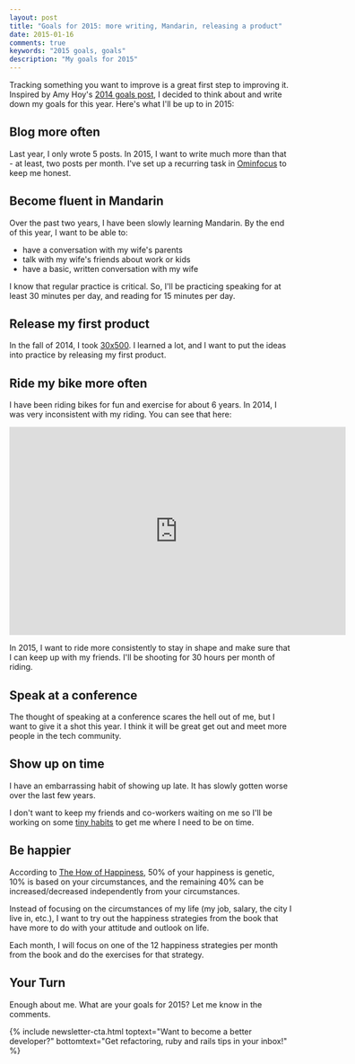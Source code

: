 ```yaml
---
layout: post
title: "Goals for 2015: more writing, Mandarin, releasing a product"
date: 2015-01-16
comments: true
keywords: "2015 goals, goals"
description: "My goals for 2015"
---
```


Tracking something you want to improve is a great first step to
improving it. Inspired by Amy Hoy's
[2014 goals post](https://unicornfree.com/2015/a-meditation-on-goals),
I decided to think about and write down my goals for this year. Here's
what I'll be up to in 2015:

## Blog more often

Last year, I only wrote 5 posts. In 2015, I want to write much more
than that - at least, two posts per month. I've set up a recurring task
in [Ominfocus](https://www.omnigroup.com/omnifocus) to keep me honest.

## Become fluent in Mandarin

Over the past two years, I have been slowly learning Mandarin.
By the end of this year, I want to be able to:

* have a conversation with my wife's parents
* talk with my wife's friends about work or kids
* have a basic, written conversation with my wife

I know that regular practice is critical. So, I'll be practicing speaking
for at least 30 minutes per day, and reading for 15
minutes per day.

## Release my first product

In the fall of 2014, I took [30x500](https://30x500.com/). I learned
a lot, and I want to put the ideas into practice by releasing my first
product.

## Ride my bike more often

I have been riding bikes for fun and exercise for about 6 years. In 2014,
I was very inconsistent with my riding. You can see that here:

<iframe width="600" height="371" seamless frameborder="0" scrolling="no" src="https://docs.google.com/spreadsheets/d/1LJhiBW9qgqBX0PccICzNGNmGbNh9HQ9DW08yDJQ4A4M/pubchart?oid=821998706&amp;format=interactive"></iframe>

In 2015, I want to ride more consistently to stay in shape and make sure
that I can keep up with my friends. I'll be shooting for 30 hours per
month of riding.

## Speak at a conference

The thought of speaking at a conference scares the hell out of me,
but I want to give it a shot this year. I think it will be great
get out and meet more people in the tech community.

## Show up on time

I have an embarrassing habit of showing up late. It has slowly gotten
worse over the last few years.

I don't want to keep my friends and co-workers waiting on me so I'll be
working on some [tiny habits](http://tinyhabits.com/) to get me where I
need to be on time.

## Be happier

According to [The How of Happiness](
http://www.amazon.com/gp/product/B0010O927W/ref=oh_aui_search_detailpage?ie=UTF8&psc=1),
50% of your happiness is genetic, 10% is based on your circumstances,
and the remaining 40% can be increased/decreased independently from your
circumstances.

Instead of focusing on the circumstances of my life
(my job, salary, the city I live in, etc.), I want to try out the
happiness strategies from the book that have more to do with your
attitude and outlook on life.

Each month, I will focus on one of the 12 happiness strategies per month from the
book and do the exercises for that strategy.

## Your Turn

Enough about me. What are your goals for 2015? Let me know in the
comments.

{% include newsletter-cta.html toptext="Want to become a better developer?" bottomtext="Get refactoring, ruby and rails tips in your inbox!" %}
